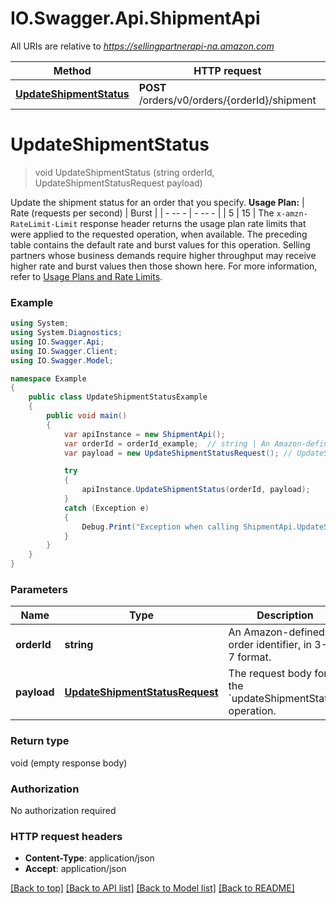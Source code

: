 # IO.Swagger.Api.ShipmentApi

All URIs are relative to *https://sellingpartnerapi-na.amazon.com*

Method | HTTP request | Description
------------- | ------------- | -------------
[**UpdateShipmentStatus**](ShipmentApi.md#updateshipmentstatus) | **POST** /orders/v0/orders/{orderId}/shipment | 


<a name="updateshipmentstatus"></a>
# **UpdateShipmentStatus**
> void UpdateShipmentStatus (string orderId, UpdateShipmentStatusRequest payload)



Update the shipment status for an order that you specify.  **Usage Plan:**  | Rate (requests per second) | Burst | | - -- - | - -- - | | 5 | 15 |  The `x-amzn-RateLimit-Limit` response header returns the usage plan rate limits that were applied to the requested operation, when available. The preceding table contains the default rate and burst values for this operation. Selling partners whose business demands require higher throughput may receive higher rate and burst values then those shown here. For more information, refer to [Usage Plans and Rate Limits](https://developer-docs.amazon.com/sp-api/docs/usage-plans-and-rate-limits-in-the-sp-api).

### Example
```csharp
using System;
using System.Diagnostics;
using IO.Swagger.Api;
using IO.Swagger.Client;
using IO.Swagger.Model;

namespace Example
{
    public class UpdateShipmentStatusExample
    {
        public void main()
        {
            var apiInstance = new ShipmentApi();
            var orderId = orderId_example;  // string | An Amazon-defined order identifier, in 3-7-7 format.
            var payload = new UpdateShipmentStatusRequest(); // UpdateShipmentStatusRequest | The request body for the `updateShipmentStatus` operation.

            try
            {
                apiInstance.UpdateShipmentStatus(orderId, payload);
            }
            catch (Exception e)
            {
                Debug.Print("Exception when calling ShipmentApi.UpdateShipmentStatus: " + e.Message );
            }
        }
    }
}
```

### Parameters

Name | Type | Description  | Notes
------------- | ------------- | ------------- | -------------
 **orderId** | **string**| An Amazon-defined order identifier, in 3-7-7 format. | 
 **payload** | [**UpdateShipmentStatusRequest**](UpdateShipmentStatusRequest.md)| The request body for the &#x60;updateShipmentStatus&#x60; operation. | 

### Return type

void (empty response body)

### Authorization

No authorization required

### HTTP request headers

 - **Content-Type**: application/json
 - **Accept**: application/json

[[Back to top]](#) [[Back to API list]](../README.md#documentation-for-api-endpoints) [[Back to Model list]](../README.md#documentation-for-models) [[Back to README]](../README.md)

